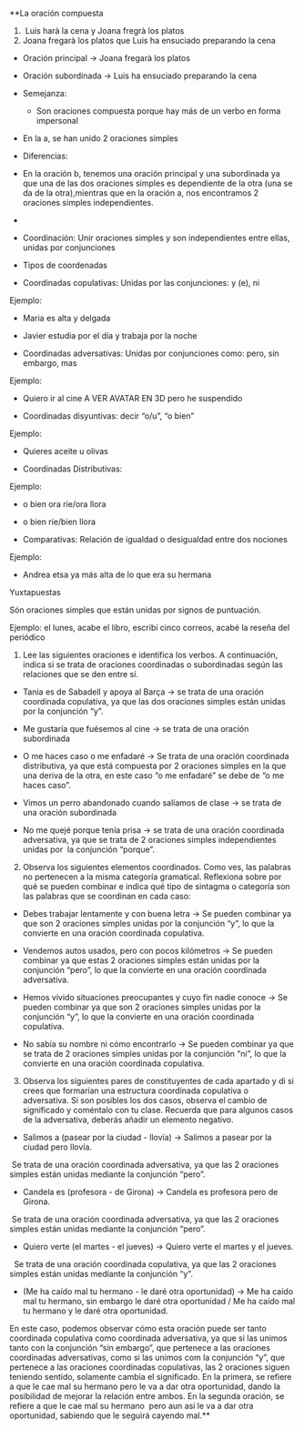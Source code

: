 **La oración compuesta 

1.   Luis harà la cena y Joana fregrà los platos
2.  Joana fregarà los platos que Luis ha ensuciado preparando la cena 

-   Oración principal → Joana fregarà los platos
-   Oración subordinada → Luis ha ensuciado preparando la cena 

-   Semejanza:
	-   Son oraciones compuesta porque hay más de un verbo en forma impersonal
-   En la a, se han unido 2 oraciones simples 

-   Diferencias:

-   En la oración b, tenemos una oración principal y una subordinada ya que una de las dos oraciones simples es dependiente de la otra (una se da de la otra),mientras que en la oración a, nos encontramos 2 oraciones simples independientes.
    
-     
    

-   Coordinación: Unir oraciones simples y son independientes entre ellas, unidas por conjunciones 
    
-   Tipos de coordenadas
    

-   Coordinadas copulativas: Unidas por las conjunciones: y (e), ni
    

Ejemplo:  

-   Maria es alta y delgada
    
-   Javier estudia por el día y trabaja por la noche
    

-   Coordinadas adversativas: Unidas por conjunciones como: pero, sin embargo, mas
    

Ejemplo: 

-   Quiero ir al cine A VER AVATAR EN 3D pero he suspendido
    

-   Coordinadas disyuntivas: decir “o/u”, “o bien”
    

Ejemplo:

-   Quieres aceite u olivas
    

-   Coordinadas Distributivas:
    

Ejemplo:

-   o bien ora ríe/ora llora
    
-   o bien ríe/bien llora
    

-   Comparativas: Relación de igualdad o desigualdad entre dos nociones
    

Ejemplo: 

-   Andrea etsa ya más alta de lo que era su hermana
    

  
  
  

Yuxtapuestas

Són oraciones simples que están unidas por signos de puntuación.

Ejemplo: el lunes, acabe el libro, escribí cinco correos, acabé la reseña del periódico

  

1.  Lee las siguientes oraciones e identifica los verbos. A continuación, indica si se trata de oraciones coordinadas o subordinadas según las relaciones que se den entre sí.
    

-   Tania es de Sabadell y apoya al Barça → se trata de una oración coordinada copulativa, ya que las dos oraciones simples están unidas por la conjunción “y”.
    
-   Me gustaría que fuésemos al cine → se trata de una oración subordinada
    
-   O me haces caso o me enfadaré → Se trata de una oración coordinada distributiva, ya que está compuesta por 2 oraciones simples en la que una deriva de la otra, en este caso “o me enfadaré” se debe de “o me haces caso”.
    
-   Vimos un perro abandonado cuando salíamos de clase → se trata de una oración subordinada 
    
-   No me quejé porque tenía prisa → se trata de una oración coordinada adversativa, ya que se trata de 2 oraciones simples independientes unidas por  la conjunción “porque”.
    

2.  Observa los siguientes elementos coordinados. Como ves, las palabras no pertenecen a la misma categoría gramatical. Reflexiona sobre por qué se pueden combinar e indica qué tipo de sintagma o categoría son las palabras que se coordinan en cada caso:
    

-   Debes trabajar lentamente y con buena letra → Se pueden combinar ya que son 2 oraciones simples unidas por la conjunción “y”, lo que la convierte en una oración coordinada copulativa.
    
-   Vendemos autos usados, pero con pocos kilómetros → Se pueden combinar ya que estas 2 oraciones simples están unidas por la conjunción “pero”, lo que la convierte en una oración coordinada adversativa.
    
-   Hemos vivido situaciones preocupantes y cuyo fin nadie conoce → Se pueden combinar ya que son 2 oraciones simples unidas por la conjunción “y”, lo que la convierte en una oración coordinada copulativa. 
    
-   No sabía su nombre ni cómo encontrarlo → Se pueden combinar ya que se trata de 2 oraciones simples unidas por la conjunción “ni”, lo que la convierte en una oración coordinada copulativa.
    

  
  
  
  
  

3.  Observa los siguientes pares de constituyentes de cada apartado y di si crees que formarían una estructura coordinada copulativa o adversativa. Si son posibles los dos casos, observa el cambio de significado y coméntalo con tu clase. Recuerda que para algunos casos de la adversativa, deberás añadir un elemento negativo.
    

-   Salimos a (pasear por la ciudad - llovía) → Salimos a pasear por la ciudad pero llovía.
    

 Se trata de una oración coordinada adversativa, ya que las 2 oraciones simples están unidas mediante la conjunción “pero”.

-   Candela es (profesora - de Girona) → Candela es profesora pero de Girona.
    

 Se trata de una oración coordinada adversativa, ya que las 2 oraciones simples están unidas mediante la conjunción “pero”.

-   Quiero verte (el martes - el jueves) → Quiero verte el martes y el jueves. 
    

  Se trata de una oración coordinada copulativa, ya que las 2 oraciones simples están unidas mediante la conjunción “y”.

-   (Me ha caído mal tu hermano - le daré otra oportunidad) → Me ha caído mal tu hermano, sin embargo le daré otra oportunidad / Me ha caído mal tu hermano y le daré otra oportunidad.
    

En este caso, podemos observar cómo esta oración puede ser tanto coordinada copulativa como coordinada adversativa, ya que si las unimos tanto con la conjunción “sin embargo”, que pertenece a las oraciones coordinadas adversativas, como si las unimos com la conjunción “y”, que pertenece a las oraciones coordinadas copulativas, las 2 oraciones siguen teniendo sentido, solamente cambia el significado. En la primera, se refiere a que le cae mal su hermano pero le va a dar otra oportunidad, dando la posibilidad de mejorar la relación entre ambos. En la segunda oración, se refiere a que le cae mal su hermano  pero aun así le va a dar otra oportunidad, sabiendo que le seguirá cayendo mal.**